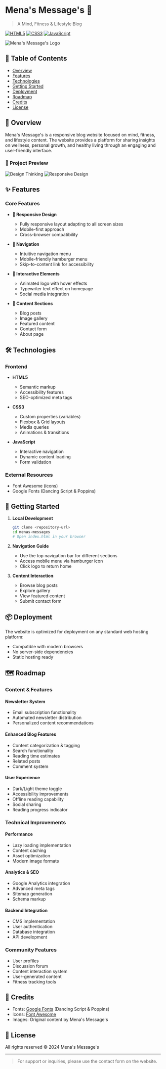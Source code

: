 # Mena's Message's 🌟

> A Mind, Fitness & Lifestyle Blog

[![HTML5](https://img.shields.io/badge/html5-%23E34F26.svg?style=for-the-badge&logo=html5&logoColor=white)](https://html.spec.whatwg.org/)
[![CSS3](https://img.shields.io/badge/css3-%231572B6.svg?style=for-the-badge&logo=css3&logoColor=white)](https://www.w3.org/Style/CSS/)
[![JavaScript](https://img.shields.io/badge/javascript-%23323330.svg?style=for-the-badge&logo=javascript&logoColor=%23F7DF1E)](https://www.javascript.com/)

![Mena's Message's Logo](./Sreenshots/mena-logo.jpeg)

## 📑 Table of Contents

- [Overview](#overview)
- [Features](#features)
- [Technologies](#technologies)
- [Getting Started](#getting-started)
- [Deployment](#deployment)
- [Roadmap](#roadmap)
- [Credits](#credits)
- [License](#license)

## 🌟 Overview

Mena's Message's is a responsive blog website focused on mind, fitness, and lifestyle content. The website provides a platform for sharing insights on wellness, personal growth, and healthy living through an engaging and user-friendly interface.

### 📱 Project Preview

![Design Thinking](./Sreenshots/Design-Thinking.png)
![Responsive Design](./Sreenshots/Responsive.png)

## ✨ Features

### Core Features

- **📱 Responsive Design**

  - Fully responsive layout adapting to all screen sizes
  - Mobile-first approach
  - Cross-browser compatibility

- **🎯 Navigation**

  - Intuitive navigation menu
  - Mobile-friendly hamburger menu
  - Skip-to-content link for accessibility

- **💫 Interactive Elements**

  - Animated logo with hover effects
  - Typewriter text effect on homepage
  - Social media integration

- **📝 Content Sections**
  - Blog posts
  - Image gallery
  - Featured content
  - Contact form
  - About page

## 🛠️ Technologies

### Frontend

- **HTML5**

  - Semantic markup
  - Accessibility features
  - SEO-optimized meta tags

- **CSS3**

  - Custom properties (variables)
  - Flexbox & Grid layouts
  - Media queries
  - Animations & transitions

- **JavaScript**
  - Interactive navigation
  - Dynamic content loading
  - Form validation

### External Resources

- Font Awesome (icons)
- Google Fonts (Dancing Script & Poppins)

## 🚀 Getting Started

1. **Local Development**

   ```bash
   git clone <repository-url>
   cd menas-messages
   # Open index.html in your browser
   ```

2. **Navigation Guide**

   - Use the top navigation bar for different sections
   - Access mobile menu via hamburger icon
   - Click logo to return home

3. **Content Interaction**
   - Browse blog posts
   - Explore gallery
   - View featured content
   - Submit contact form

## 📦 Deployment

The website is optimized for deployment on any standard web hosting platform:

- Compatible with modern browsers
- No server-side dependencies
- Static hosting ready

## 🗺️ Roadmap

### Content & Features

#### Newsletter System

- Email subscription functionality
- Automated newsletter distribution
- Personalized content recommendations

#### Enhanced Blog Features

- Content categorization & tagging
- Search functionality
- Reading time estimates
- Related posts
- Comment system

#### User Experience

- Dark/Light theme toggle
- Accessibility improvements
- Offline reading capability
- Social sharing
- Reading progress indicator

### Technical Improvements

#### Performance

- Lazy loading implementation
- Content caching
- Asset optimization
- Modern image formats

#### Analytics & SEO

- Google Analytics integration
- Advanced meta tags
- Sitemap generation
- Schema markup

#### Backend Integration

- CMS implementation
- User authentication
- Database integration
- API development

### Community Features

- User profiles
- Discussion forum
- Content interaction system
- User-generated content
- Fitness tracking tools

## 👏 Credits

- Fonts: [Google Fonts](https://fonts.google.com/) (Dancing Script & Poppins)
- Icons: [Font Awesome](https://fontawesome.com/)
- Images: Original content by Mena's Message's

## 📄 License

All rights reserved © 2024 Mena's Message's

---

> For support or inquiries, please use the contact form on the website.
